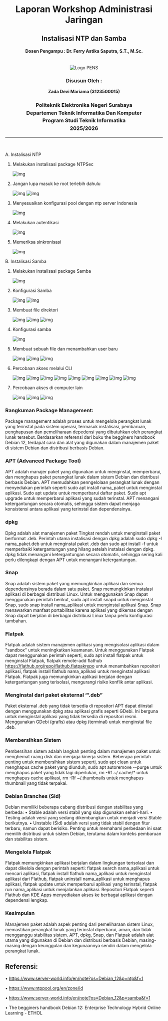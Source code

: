 <div align="center">
  <h1 style="text-align: center;font-weight: bold">Laporan Workshop Administrasi Jaringan<br></h1>
  <h2 style="text-align: center;">Instalisasi NTP dan Samba<br></h2>
  <h4 style="text-align: center;">Dosen Pengampu : Dr. Ferry Astika Saputra, S.T., M.Sc.</h4>
</div>
<br />
<div align="center">
  <img src="https://i.ibb.co/DC3QHnM/logo-pens.png" alt="Logo PENS">
  <h3 style="text-align: center;">Disusun Oleh :</h3>
  <p style="text-align: center;">
  <strong>Zada Devi Mariama (3123500015)</strong>
  </p>

<h3 style="text-align: center;line-height: 1.5">Politeknik Elektronika Negeri Surabaya<br>Departemen Teknik Informatika Dan Komputer<br>Program Studi Teknik Informatika<br>2025/2026</h3>
  <hr>
</div> 
<br>

A.	Instalisasi NTP

1.	Melakukan instalisasi package NTPSec

    ![img](/assets/week-3/ntp/1apt.jpeg) 

2.	Jangan lupa masuk ke root terlebih dahulu

    ![img](/assets/week-3/ntp/2aptmasukroot.jpeg) 
    ![img](/assets/week-3/ntp/3apt.jpeg)

3.	Menyesuaikan konfigurasi pool dengan ntp server Indonesia

    ![img](/assets/week-3/ntp/4apt.jpeg) 

4.	Melakukan autentikasi 

    ![img](/assets/week-3/ntp/5aptautentikasi.jpeg) 

5.	Memeriksa sinkronisasi

    ![img](/assets/week-3/ntp/6apt.jpeg) 

B.	Instalisasi Samba
1.	Melakukan instalisasi package Samba

    ![img](/assets/week-3/samba/1samba.jpeg) 

2.	Konfigurasi Samba

    ![img](/assets/week-3/samba/2samba.jpeg) 
    ![img](/assets/week-3/samba/3samba.jpeg)

3.	Membuat file direktori

    ![img](/assets/week-3/samba/4samba.jpeg)
    ![img](/assets/week-3/samba/5samba.jpeg)
    ![img](/assets/week-3/samba/6samba.jpeg)  

4.	Konfigurasi samba

    ![img](/assets/week-3/samba/7samba.jpeg) 

5.	Membuat sebuah file dan menambahkan user baru

    ![img](/assets/week-3/samba/8samba.jpeg)
    ![img](/assets/week-3/samba/9samba.jpeg)
    ![img](/assets/week-3/samba/10samba.jpeg)  

6.	Percobaan akses melalui CLI

    ![img](/assets/week-3/samba/11samba.jpeg)
    ![img](/assets/week-3/samba/12samba.jpeg)
    ![img](/assets/week-3/samba/13samba.jpeg)
    ![img](/assets/week-3/samba/14samba.jpeg)
    ![img](/assets/week-3/samba/15samba.jpeg)
    ![img](/assets/week-3/samba/16samba.jpeg)
    ![img](/assets/week-3/samba/17samba.jpeg)
    ![img](/assets/week-3/samba/18samba.jpeg)
    ![img](/assets/week-3/samba/19.jpeg) 

7.	Percobaan akses di computer lain

    ![img](/assets/week-3/samba/20samba.png) 
    ![img](/assets/week-3/samba/21samba.png)
    ![img](/assets/week-3/samba/22samba.png)


### Rangkuman Package Management:

Package management adalah proses untuk mengelola perangkat lunak yang terinstal pada sistem operasi, termasuk instalisasi, pembaruan, penghapusan dan pemeliharaan depedensi yang dibutuhkan oleh perangkat lunak tersebut. Berdasarkan referensi dari buku the begginers handbook Debian 12, terdapat cara dan alat yang digunakan dalam manajemen paket di sistem Debian dan distribusi berbasis Debian.

### APT (Advanced Package Tool)

APT adalah manajer paket yang digunakan untuk menginstal, memperbarui, dan menghapus paket perangkat lunak dalam sistem Debian dan distribusi berbasis Debian. APT memudahkan penngelolaan perangkat lunak dengan menyediakan perintah seperti sudo apt install nama_paket untuk menginstal aplikasi. Sudo apt update untuk memperbarui daftar paket. Sudo apt upgrade untuk memperbarui aplikasi yang sudah terinstal.  APT menangani ketergantungan secara otomatis, sehingga sistem dapat menjaga konsistensi antara aplikasi yang terinstal dan dependensinya.

### dpkg

Dpkg adalah alat manajemen paket Tingkat rendah untuk menginstall paket berformat .deb. Perintah utama instalisasi dengan dpkg adalah sudo dpkg -I nama_paket.deb untuk menginstal paket .deb dan sudo apt install -f untuk memperbaiki ketergantungan yang hilang setelah instalasi dengan dpkg.
dpkg tidak menangani ketergantungan secara otomatis, sehingga sering kali perlu dilengkapi dengan APT untuk menangani ketergantungan.

### Snap 

Snap adalah sistem paket yang memungkinkan aplikasi dan semua dependensinya berada dalam satu paket. Snap memungkinkan instalasi aplikasi di berbagai distribusi Linux. Untuk menggunakan Snap dapat menggunakan perintah berikut, sudo apt install snapd untuk menginstal Snap,  sudo snap install nama_aplikasi untuk menginstal aplikasi Snap. Snap menawarkan manfaat portabilitas karena aplikasi yang dikemas dengan Snap dapat berjalan di berbagai distribusi Linux tanpa perlu konfigurasi tambahan.

### Flatpak 

Flatpak adalah sistem manajemen aplikasi yang mengisolasi aplikasi dalam "sandbox" untuk meningkatkan keamanan. Untuk menggunakan Flatpak dapat menggunakan perintah seperti, sudo apt install flatpak untuk menginstal Flatpak, flatpak remote-add flathub https://flathub.org/repo/flathub.flatpakrepo untuk menambahkan repositori aplikasi, flatpak install flathub nama_aplikasi untuk menginstal aplikasi Flatpak. Flatpak juga memungkinkan aplikasi berjalan dengan ketergantungan yang terisolasi, mengurangi risiko konflik antar aplikasi.

### Menginstal dari paket eksternal “’.deb”

Paket eksternal .deb yang tidak tersedia di repositori APT dapat diinstal dengan menggunakan dpkg atau aplikasi grafis seperti GDebi. Ini berguna untuk menginstal aplikasi yang tidak tersedia di repositori resmi. Menggunakan  GDebi (grafis) atau dpkg (terminal) untuk menginstal file .deb.

### Membersihkan Sistem 

Pembersihan sistem adalah langkah penting dalam manajemen paket untuk menghemat ruang disk dan menjaga kinerja sistem. Beberapa perintah penting untuk membersihkan sistem seperti, sudo apt clean untuk menghapus cache paket yang diunduh, sudo apt autoremove --purge untuk menghapus paket yang tidak lagi diperlukan, rm -Rf ~/.cache/* untuk menghapus cache aplikasi, rm -Rf ~/.thumbnails untuk menghapus thumbnail yang tidak terpakai.

### Debian Branches (Sid) 

Debian memiliki beberapa cabang distribusi dengan stabilitas yang berbeda:
•	Stable adalah versi stabil yang siap digunakan sehari-hari.
•	Testing adalah versi yang sedang dikembangkan untuk menjadi versi Stable berikutnya.
•	Unstable (Sid) adalah versi yang tidak stabil dengan fitur terbaru, namun dapat berisiko.
Penting untuk memahami perbedaan ini saat memilih distribusi untuk sistem Debian, terutama dalam konteks pembaruan dan stabilitas sistem.

### Mengelola Flatpak 

Flatpak memungkinkan aplikasi berjalan dalam lingkungan terisolasi dan dapat dikelola dengan perintah seperti: flatpak search nama_aplikasi untuk mencari aplikasi, flatpak install flathub nama_aplikasi untuk menginstal aplikasi dari Flathub, flatpak uninstall nama_aplikasi untuk menghapus aplikasi, flatpak update untuk memperbarui aplikasi yang terinstal, flatpak run nama_aplikasi untuk menjalankan aplikasi. Repositori Flatpak seperti Flathub dan KDE Apps menyediakan akses ke berbagai aplikasi dengan dependensi lengkap.

### Kesimpulan

Manajemen paket adalah aspek penting dari pemeliharaan sistem Linux, memastikan perangkat lunak yang terinstal diperbarui, aman, dan tidak mengganggu stabilitas sistem. APT, dpkg, Snap, dan Flatpak adalah alat utama yang digunakan di Debian dan distribusi berbasis Debian, masing-masing dengan keunggulan dan kegunaannya sendiri dalam mengelola perangkat lunak.

## Referensi:

•	https://www.server-world.info/en/note?os=Debian_12&p=ntp&f=1

•	https://www.ntppool.org/en/zone/id

•	https://www.server-world.info/en/note?os=Debian_12&p=samba&f=1

•	The begginers handbook Debian 12: Enterprise Technology Hybrid Online Learning - ETHOL 
